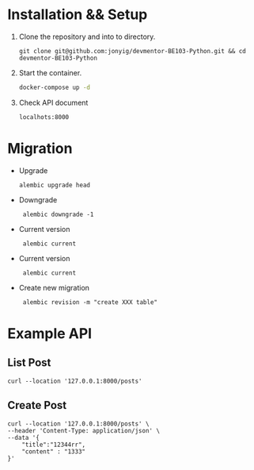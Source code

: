 # Installation && Setup
1. Clone the repository and into to directory.
    ```
    git clone git@github.com:jonyig/devmentor-BE103-Python.git && cd devmentor-BE103-Python
    ```

2. Start the container.
   ```sh
   docker-compose up -d 
   ```

3. Check API document
    ```
   localhots:8000
   ```


# Migration
- Upgrade
   ```
   alembic upgrade head      
   ```

- Downgrade
  ```
   alembic downgrade -1
   ```
  
- Current version
  ```
   alembic current 
   ```
  
- Current version
  ```
   alembic current 
   ```
  
- Create new migration
  ```
   alembic revision -m "create XXX table" 
   ```
  
# Example API

## List Post
```
curl --location '127.0.0.1:8000/posts'
```

## Create Post
```
curl --location '127.0.0.1:8000/posts' \
--header 'Content-Type: application/json' \
--data '{
    "title":"12344rr",
    "content" : "1333"
}'
```
